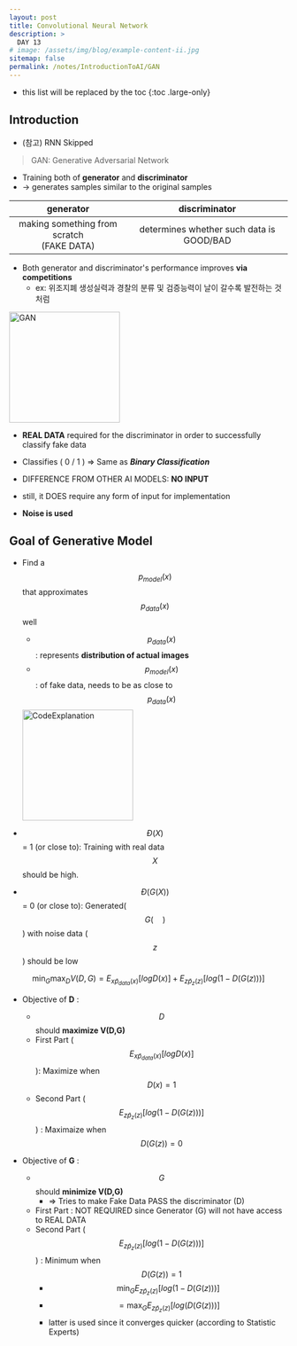 ```yaml
---
layout: post
title: Convolutional Neural Network
description: >
  DAY 13
# image: /assets/img/blog/example-content-ii.jpg
sitemap: false
permalink: /notes/IntroductionToAI/GAN
---
```


* this list will be replaced by the toc
{:toc .large-only}


## Introduction

- (참고) RNN Skipped
> GAN: Generative Adversarial Network

- Training both of **generator** and **discriminator** 
- -> generates samples similar to the original samples 

|generator | discriminator|
|:--------:|:------------:|
|making something from scratch <br/>(FAKE DATA)| determines whether such data is GOOD/BAD |

- Both generator and discriminator's performance improves **via competitions** 
  - ex: 위조지폐 생성실력과 경찰의 분류 및 검증능력이 날이 갈수록 발전하는 것 처럼

<img src="../ArtificialIntelligence/IntroductionToAI/assets/10-gan.png" alt="GAN" style="height: 200px; width: auto;"/>

- **REAL DATA** required for the discriminator in order to successfully classify fake data
- Classifies ( 0 / 1 ) => Same as ***Binary Classification***
- DIFFERENCE FROM OTHER AI MODELS: **<fontcolor>NO INPUT</fontcolor>**

- still, it DOES require any form of input for implementation
- **Noise is used**

## Goal of Generative Model

- Find a $$p_{model}(x)$$ that approximates $$p_{data}(x)$$ well
  - $$p_{data}(x)$$ : represents **distribution of actual images**
  - $$p_{model}(x)$$ : of fake data, needs to be as close to $$p_{data}(x)$$
  <img src="../ArtificialIntelligence/IntroductionToAI/assets/10-pdata.png" alt="CodeExplanation" style="height: 200px; width: auto;"/>

- $$Đ(X)$$ = 1 (or close to): Training with real data $$X$$ should be high.
- $$Đ(G(X))$$ = 0 (or close to): Generated($$G(\quad)$$) with noise data ($$z$$) should be low

$$
\min_{G} \max_{D}V(D,G) = E_{x \tilde p_{data}(x)}[logD(x)] +  E_{z \tilde p_{z}(z)}[log(1-D(G(z)))]
$$ 

- Objective of **D** :

  - $$D$$ should **<fontcolor>maximize V(D,G)</fontcolor>**
  - First Part ($$E_{x \tilde p_{data}(x)}[logD(x)]$$): Maximize when $$D(x) = 1 $$
  - Second Part ($$E_{z \tilde p_{z}(z)}[log(1-D(G(z)))]$$) : Maximaize when $$D(G(z))=0$$

- Objective of **G** :

  - $$G$$ should **<fontcolor>minimize V(D,G)</fontcolor>**
    - => Tries to make Fake Data PASS the discriminator (D)
  - First Part : NOT REQUIRED since Generator (G) will not have access to REAL DATA
  - Second Part ($$E_{z \tilde p_{z}(z)}[log(1-D(G(z)))]$$) : Minimum when $$D(G(z))=1$$
    - $$ \min_{G} E_{z \tilde p_z(z)}[log(1 - D(G(z)))] $$ 
    - $$ = \max_{G} E_{z \tilde p_z(z)}[log(D(G(z)))]$$
    - latter is used since it converges quicker (according to Statistic Experts)